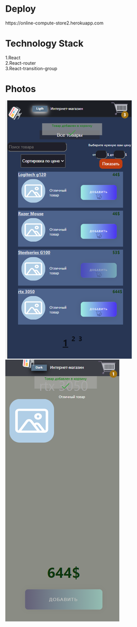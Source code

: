 <h1>Deploy</h1>  https://online-compute-store2.herokuapp.com

<h1>Technology Stack</h1> 
1.React
</br>
2.React-router
</br>
3.React-transition-group
<h1>Photos</h1>
<div>
<img src='image/image.png'/>
<img style={{width:'30px'}} src='image/image2.png'/>
</div>
